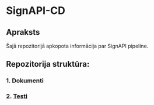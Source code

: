 # SignAPI-CD

## Apraksts
Šajā repozitorijā apkopota informācija par SignAPI pipeline.

## Repozitorija struktūra:

### 1. Dokumenti
### 2. [Testi](./tests)